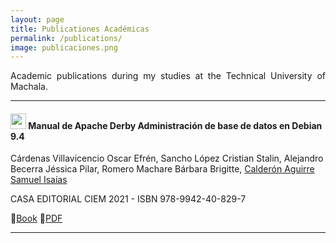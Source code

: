 ```yaml
---
layout: page
title: Publicationes Académicas
permalink: /publications/
image: publicaciones.png
---
```


<p align="justify">Academic publications during my studies at the Technical University of Machala.</p>

---
#### <img src="https://isbnecuador.com/files/titulos/80934.jpg" width="25"> Manual de Apache Derby Administración de base de datos en Debian 9.4
Cárdenas Villavicencio Oscar Efrén, Sancho López Cristian Stalin,  Alejandro Becerra Jéssica Pilar, Romero Machare Bárbara Brigitte, <ins>Calderón Aguirre Samuel Isaías</ins>

CASA EDITORIAL CIEM 2021 - ISBN 978-9942-40-829-7

📖[Book](https://www.isbnecuador.com/catalogo.php?mode=detalle&nt=80934) 📒[PDF](https://www.calameo.com/books/006943678e9b7e8b0fdcf)

---